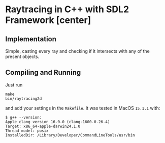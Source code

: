# Raytracing in C++ with SDL2 Framework [center]

## Implementation

Simple, casting every ray and checking if it intersects with any of the present objects.

## Compiling and Running

Just run
```
make
bin/raytracing2d
```
and add your settings in the `Makefile`. It was tested in MacOS `15.1.1` with:
```
$ g++ --version:
Apple clang version 16.0.0 (clang-1600.0.26.4)
Target: x86_64-apple-darwin24.1.0
Thread model: posix
InstalledDir: /Library/Developer/CommandLineTools/usr/bin
```
